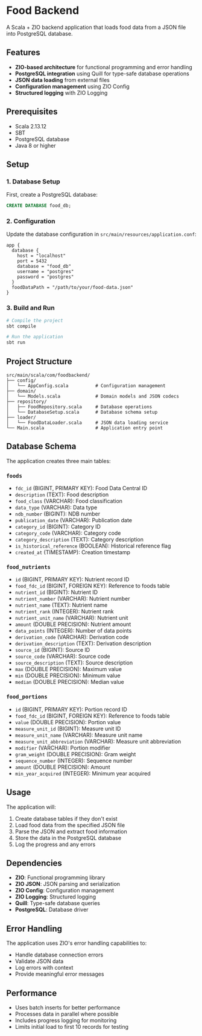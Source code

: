 # Food Backend

A Scala + ZIO backend application that loads food data from a JSON file into PostgreSQL database.

## Features

- **ZIO-based architecture** for functional programming and error handling
- **PostgreSQL integration** using Quill for type-safe database operations
- **JSON data loading** from external files
- **Configuration management** using ZIO Config
- **Structured logging** with ZIO Logging

## Prerequisites

- Scala 2.13.12
- SBT
- PostgreSQL database
- Java 8 or higher

## Setup

### 1. Database Setup

First, create a PostgreSQL database:

```sql
CREATE DATABASE food_db;
```

### 2. Configuration

Update the database configuration in `src/main/resources/application.conf`:

```hocon
app {
  database {
    host = "localhost"
    port = 5432
    database = "food_db"
    username = "postgres"
    password = "postgres"
  }
  foodDataPath = "/path/to/your/food-data.json"
}
```

### 3. Build and Run

```bash
# Compile the project
sbt compile

# Run the application
sbt run
```

## Project Structure

```
src/main/scala/com/foodbackend/
├── config/
│   └── AppConfig.scala          # Configuration management
├── domain/
│   └── Models.scala             # Domain models and JSON codecs
├── repository/
│   ├── FoodRepository.scala     # Database operations
│   └── DatabaseSetup.scala      # Database schema setup
├── loader/
│   └── FoodDataLoader.scala     # JSON data loading service
└── Main.scala                   # Application entry point
```

## Database Schema

The application creates three main tables:

### `foods`
- `fdc_id` (BIGINT, PRIMARY KEY): Food Data Central ID
- `description` (TEXT): Food description
- `food_class` (VARCHAR): Food classification
- `data_type` (VARCHAR): Data type
- `ndb_number` (BIGINT): NDB number
- `publication_date` (VARCHAR): Publication date
- `category_id` (BIGINT): Category ID
- `category_code` (VARCHAR): Category code
- `category_description` (TEXT): Category description
- `is_historical_reference` (BOOLEAN): Historical reference flag
- `created_at` (TIMESTAMP): Creation timestamp

### `food_nutrients`
- `id` (BIGINT, PRIMARY KEY): Nutrient record ID
- `food_fdc_id` (BIGINT, FOREIGN KEY): Reference to foods table
- `nutrient_id` (BIGINT): Nutrient ID
- `nutrient_number` (VARCHAR): Nutrient number
- `nutrient_name` (TEXT): Nutrient name
- `nutrient_rank` (INTEGER): Nutrient rank
- `nutrient_unit_name` (VARCHAR): Nutrient unit
- `amount` (DOUBLE PRECISION): Nutrient amount
- `data_points` (INTEGER): Number of data points
- `derivation_code` (VARCHAR): Derivation code
- `derivation_description` (TEXT): Derivation description
- `source_id` (BIGINT): Source ID
- `source_code` (VARCHAR): Source code
- `source_description` (TEXT): Source description
- `max` (DOUBLE PRECISION): Maximum value
- `min` (DOUBLE PRECISION): Minimum value
- `median` (DOUBLE PRECISION): Median value

### `food_portions`
- `id` (BIGINT, PRIMARY KEY): Portion record ID
- `food_fdc_id` (BIGINT, FOREIGN KEY): Reference to foods table
- `value` (DOUBLE PRECISION): Portion value
- `measure_unit_id` (BIGINT): Measure unit ID
- `measure_unit_name` (VARCHAR): Measure unit name
- `measure_unit_abbreviation` (VARCHAR): Measure unit abbreviation
- `modifier` (VARCHAR): Portion modifier
- `gram_weight` (DOUBLE PRECISION): Gram weight
- `sequence_number` (INTEGER): Sequence number
- `amount` (DOUBLE PRECISION): Amount
- `min_year_acquired` (INTEGER): Minimum year acquired

## Usage

The application will:

1. Create database tables if they don't exist
2. Load food data from the specified JSON file
3. Parse the JSON and extract food information
4. Store the data in the PostgreSQL database
5. Log the progress and any errors

## Dependencies

- **ZIO**: Functional programming library
- **ZIO JSON**: JSON parsing and serialization
- **ZIO Config**: Configuration management
- **ZIO Logging**: Structured logging
- **Quill**: Type-safe database queries
- **PostgreSQL**: Database driver

## Error Handling

The application uses ZIO's error handling capabilities to:
- Handle database connection errors
- Validate JSON data
- Log errors with context
- Provide meaningful error messages

## Performance

- Uses batch inserts for better performance
- Processes data in parallel where possible
- Includes progress logging for monitoring
- Limits initial load to first 10 records for testing 